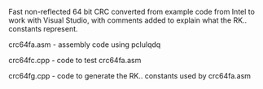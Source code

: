 Fast non-reflected 64 bit CRC converted from example code from Intel to
work with Visual Studio, with comments added to explain what the RK..
constants represent.

crc64fa.asm - assembly code using pclulqdq

crc64fc.cpp - code to test crc64fa.asm

crc64fg.cpp - code to generate the RK.. constants used by crc64fa.asm
